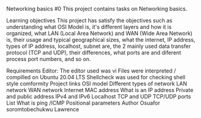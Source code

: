 Networking basics #0
This project contains tasks on Networking basics.

Learning objectives
This project has satisfy the objectives such as understanding what OSI Model is, it's different layers and how it is organized, what LAN (Local Area Network) and WAN (Wide Area Network) is, their usage and typical geographical sizes, what the internet, IP address, types of IP address, localhost, subnet are, the 2 mainly used data transfer protocol (TCP and UDP), their differences, what ports are and diferent process port numbers, and so on.

Requirements
Editor: The editor used was vi
Files were interpreted / compilled on Ubuntu 20.04 LTS
Shellcheck was used for checking shell style comformity
Project links
OSI model
Different types of network
LAN network
WAN network
Internet
MAC address
What is an IP address
Private and public address
IPv4 and IPv6
Localhost
TCP and UDP
TCP/UDP ports List
What is ping /ICMP
Positional parameters
Author
Osuafor soromtobechukwu Lawrence
